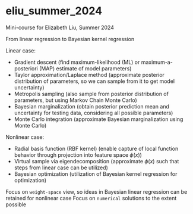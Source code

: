 # eliu_summer_2024
Mini-course for Elizabeth Liu, Summer 2024

From linear regression to Bayesian kernel regression 

Linear case:
* Gradient descent (find maximum-likelihood (ML) or maximum-a-posteriori (MAP) estimate of model parameters)
* Taylor approximation/Laplace method (approximate posterior distribution of parameters, so we can sample from it to get model uncertainty)
* Metropolis sampling (also sample from posterior distribution of parameters, but using Markov Chain Monte Carlo)
* Bayesian marginalization (obtain posterior prediction mean and uncertainty for testing data, considering all possible parameters)
* Monte Carlo integration (approximate Bayesian marginalization using Monte Carlo)

Nonlinear case:
* Radial basis function (RBF kernel) (enable capture of local function behavior through projection into feature space $\phi(x)$)
* Virtual sample via eigendecomposition (approximate $\phi(x)$ such that steps from linear case can be utilized)
* Bayesian optimization (utilization of Bayesian kernel regression for optimization)

Focus on `weight-space` view, so ideas in Bayesian linear regression can be retained for nonlinear case
Focus on `numerical` solutions to the extent possible
